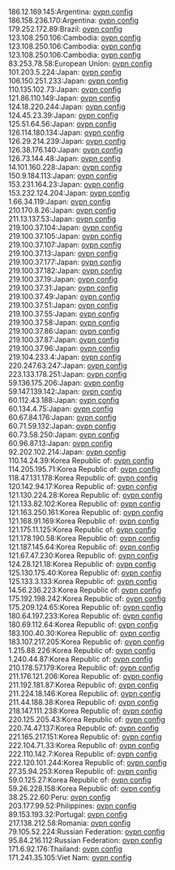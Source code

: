 186.12.169.145:Argentina: [ovpn config](vpn/186_12_169_145.ovpn)  
186.158.236.170:Argentina: [ovpn config](vpn/186_158_236_170.ovpn)  
179.252.172.89:Brazil: [ovpn config](vpn/179_252_172_89.ovpn)  
123.108.250.106:Cambodia: [ovpn config](vpn/123_108_250_106.ovpn)  
123.108.250.106:Cambodia: [ovpn config](vpn/123_108_250_106.ovpn)  
123.108.250.106:Cambodia: [ovpn config](vpn/123_108_250_106.ovpn)  
83.253.78.58:European Union: [ovpn config](vpn/83_253_78_58.ovpn)  
101.203.5.224:Japan: [ovpn config](vpn/101_203_5_224.ovpn)  
106.150.251.233:Japan: [ovpn config](vpn/106_150_251_233.ovpn)  
110.135.102.73:Japan: [ovpn config](vpn/110_135_102_73.ovpn)  
121.86.110.149:Japan: [ovpn config](vpn/121_86_110_149.ovpn)  
124.18.220.244:Japan: [ovpn config](vpn/124_18_220_244.ovpn)  
124.45.23.39:Japan: [ovpn config](vpn/124_45_23_39.ovpn)  
125.51.64.56:Japan: [ovpn config](vpn/125_51_64_56.ovpn)  
126.114.180.134:Japan: [ovpn config](vpn/126_114_180_134.ovpn)  
126.29.214.239:Japan: [ovpn config](vpn/126_29_214_239.ovpn)  
126.38.176.140:Japan: [ovpn config](vpn/126_38_176_140.ovpn)  
126.73.144.48:Japan: [ovpn config](vpn/126_73_144_48.ovpn)  
14.101.160.228:Japan: [ovpn config](vpn/14_101_160_228.ovpn)  
150.9.184.113:Japan: [ovpn config](vpn/150_9_184_113.ovpn)  
153.231.164.23:Japan: [ovpn config](vpn/153_231_164_23.ovpn)  
153.232.124.204:Japan: [ovpn config](vpn/153_232_124_204.ovpn)  
1.66.34.119:Japan: [ovpn config](vpn/1_66_34_119.ovpn)  
210.170.8.26:Japan: [ovpn config](vpn/210_170_8_26.ovpn)  
211.13.137.53:Japan: [ovpn config](vpn/211_13_137_53.ovpn)  
219.100.37.104:Japan: [ovpn config](vpn/219_100_37_104.ovpn)  
219.100.37.105:Japan: [ovpn config](vpn/219_100_37_105.ovpn)  
219.100.37.107:Japan: [ovpn config](vpn/219_100_37_107.ovpn)  
219.100.37.13:Japan: [ovpn config](vpn/219_100_37_13.ovpn)  
219.100.37.177:Japan: [ovpn config](vpn/219_100_37_177.ovpn)  
219.100.37.182:Japan: [ovpn config](vpn/219_100_37_182.ovpn)  
219.100.37.19:Japan: [ovpn config](vpn/219_100_37_19.ovpn)  
219.100.37.31:Japan: [ovpn config](vpn/219_100_37_31.ovpn)  
219.100.37.49:Japan: [ovpn config](vpn/219_100_37_49.ovpn)  
219.100.37.51:Japan: [ovpn config](vpn/219_100_37_51.ovpn)  
219.100.37.55:Japan: [ovpn config](vpn/219_100_37_55.ovpn)  
219.100.37.58:Japan: [ovpn config](vpn/219_100_37_58.ovpn)  
219.100.37.86:Japan: [ovpn config](vpn/219_100_37_86.ovpn)  
219.100.37.87:Japan: [ovpn config](vpn/219_100_37_87.ovpn)  
219.100.37.96:Japan: [ovpn config](vpn/219_100_37_96.ovpn)  
219.104.233.4:Japan: [ovpn config](vpn/219_104_233_4.ovpn)  
220.247.63.247:Japan: [ovpn config](vpn/220_247_63_247.ovpn)  
223.133.178.251:Japan: [ovpn config](vpn/223_133_178_251.ovpn)  
59.136.175.206:Japan: [ovpn config](vpn/59_136_175_206.ovpn)  
59.147.139.142:Japan: [ovpn config](vpn/59_147_139_142.ovpn)  
60.112.43.188:Japan: [ovpn config](vpn/60_112_43_188.ovpn)  
60.134.4.75:Japan: [ovpn config](vpn/60_134_4_75.ovpn)  
60.67.84.176:Japan: [ovpn config](vpn/60_67_84_176.ovpn)  
60.71.59.132:Japan: [ovpn config](vpn/60_71_59_132.ovpn)  
60.73.58.250:Japan: [ovpn config](vpn/60_73_58_250.ovpn)  
60.96.87.13:Japan: [ovpn config](vpn/60_96_87_13.ovpn)  
92.202.102.214:Japan: [ovpn config](vpn/92_202_102_214.ovpn)  
110.14.24.39:Korea Republic of: [ovpn config](vpn/110_14_24_39.ovpn)  
114.205.195.71:Korea Republic of: [ovpn config](vpn/114_205_195_71.ovpn)  
118.47.131.178:Korea Republic of: [ovpn config](vpn/118_47_131_178.ovpn)  
120.142.94.17:Korea Republic of: [ovpn config](vpn/120_142_94_17.ovpn)  
121.130.224.28:Korea Republic of: [ovpn config](vpn/121_130_224_28.ovpn)  
121.133.82.102:Korea Republic of: [ovpn config](vpn/121_133_82_102.ovpn)  
121.163.250.161:Korea Republic of: [ovpn config](vpn/121_163_250_161.ovpn)  
121.168.91.169:Korea Republic of: [ovpn config](vpn/121_168_91_169.ovpn)  
121.175.11.125:Korea Republic of: [ovpn config](vpn/121_175_11_125.ovpn)  
121.178.190.58:Korea Republic of: [ovpn config](vpn/121_178_190_58.ovpn)  
121.187.145.64:Korea Republic of: [ovpn config](vpn/121_187_145_64.ovpn)  
121.67.47.230:Korea Republic of: [ovpn config](vpn/121_67_47_230.ovpn)  
124.28.121.18:Korea Republic of: [ovpn config](vpn/124_28_121_18.ovpn)  
125.130.175.40:Korea Republic of: [ovpn config](vpn/125_130_175_40.ovpn)  
125.133.3.133:Korea Republic of: [ovpn config](vpn/125_133_3_133.ovpn)  
14.56.236.223:Korea Republic of: [ovpn config](vpn/14_56_236_223.ovpn)  
175.192.198.242:Korea Republic of: [ovpn config](vpn/175_192_198_242.ovpn)  
175.209.124.65:Korea Republic of: [ovpn config](vpn/175_209_124_65.ovpn)  
180.64.197.233:Korea Republic of: [ovpn config](vpn/180_64_197_233.ovpn)  
180.69.112.64:Korea Republic of: [ovpn config](vpn/180_69_112_64.ovpn)  
183.100.40.30:Korea Republic of: [ovpn config](vpn/183_100_40_30.ovpn)  
183.107.217.205:Korea Republic of: [ovpn config](vpn/183_107_217_205.ovpn)  
1.215.88.226:Korea Republic of: [ovpn config](vpn/1_215_88_226.ovpn)  
1.240.44.87:Korea Republic of: [ovpn config](vpn/1_240_44_87.ovpn)  
210.178.57.179:Korea Republic of: [ovpn config](vpn/210_178_57_179.ovpn)  
211.176.121.206:Korea Republic of: [ovpn config](vpn/211_176_121_206.ovpn)  
211.192.181.87:Korea Republic of: [ovpn config](vpn/211_192_181_87.ovpn)  
211.224.18.146:Korea Republic of: [ovpn config](vpn/211_224_18_146.ovpn)  
211.44.188.38:Korea Republic of: [ovpn config](vpn/211_44_188_38.ovpn)  
218.147.111.238:Korea Republic of: [ovpn config](vpn/218_147_111_238.ovpn)  
220.125.205.43:Korea Republic of: [ovpn config](vpn/220_125_205_43.ovpn)  
220.74.47.137:Korea Republic of: [ovpn config](vpn/220_74_47_137.ovpn)  
221.165.217.151:Korea Republic of: [ovpn config](vpn/221_165_217_151.ovpn)  
222.104.71.33:Korea Republic of: [ovpn config](vpn/222_104_71_33.ovpn)  
222.110.142.7:Korea Republic of: [ovpn config](vpn/222_110_142_7.ovpn)  
222.120.101.244:Korea Republic of: [ovpn config](vpn/222_120_101_244.ovpn)  
27.35.94.253:Korea Republic of: [ovpn config](vpn/27_35_94_253.ovpn)  
59.0.125.27:Korea Republic of: [ovpn config](vpn/59_0_125_27.ovpn)  
59.26.228.158:Korea Republic of: [ovpn config](vpn/59_26_228_158.ovpn)  
38.25.22.60:Peru: [ovpn config](vpn/38_25_22_60.ovpn)  
203.177.99.52:Philippines: [ovpn config](vpn/203_177_99_52.ovpn)  
89.153.193.32:Portugal: [ovpn config](vpn/89_153_193_32.ovpn)  
217.138.212.58:Romania: [ovpn config](vpn/217_138_212_58.ovpn)  
79.105.52.224:Russian Federation: [ovpn config](vpn/79_105_52_224.ovpn)  
95.84.216.112:Russian Federation: [ovpn config](vpn/95_84_216_112.ovpn)  
171.6.92.176:Thailand: [ovpn config](vpn/171_6_92_176.ovpn)  
171.241.35.105:Viet Nam: [ovpn config](vpn/171_241_35_105.ovpn)  
